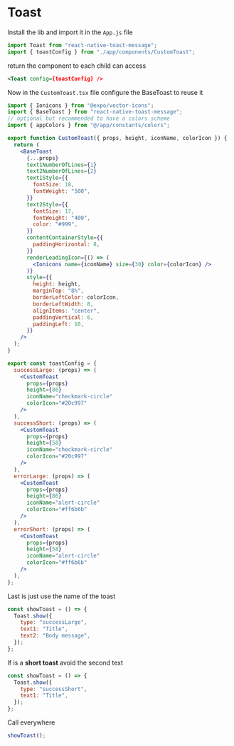 # Toast

Install the lib and import it in the `App.js` file

```js
import Toast from "react-native-toast-message";
import { toastConfig } from "./app/components/CustomToast";
```

return the component to each child can access

```xml
<Toast config={toastConfig} />
```

Now in the `CustomToast.tsx` file configure the BaseToast to reuse it

```jsx
import { Ionicons } from "@expo/vector-icons";
import { BaseToast } from "react-native-toast-message";
// optional but recommended to have a colors scheme
import { appColors } from "@/app/constants/colors";

export function CustomToast({ props, height, iconName, colorIcon }) {
  return (
    <BaseToast
      {...props}
      text1NumberOfLines={1}
      text2NumberOfLines={2}
      text1Style={{
        fontSize: 18,
        fontWeight: "500",
      }}
      text2Style={{
        fontSize: 17,
        fontWeight: "400",
        color: "#999",
      }}
      contentContainerStyle={{
        paddingHorizontal: 8,
      }}
      renderLeadingIcon={() => (
        <Ionicons name={iconName} size={30} color={colorIcon} />
      )}
      style={{
        height: height,
        marginTop: "8%",
        borderLeftColor: colorIcon,
        borderLeftWidth: 8,
        alignItems: "center",
        paddingVertical: 6,
        paddingLeft: 10,
      }}
    />
  );
}

export const toastConfig = {
  successLarge: (props) => (
    <CustomToast
      props={props}
      height={86}
      iconName="checkmark-circle"
      colorIcon="#20c997"
    />
  ),
  successShort: (props) => (
    <CustomToast
      props={props}
      height={58}
      iconName="checkmark-circle"
      colorIcon="#20c997"
    />
  ),
  errorLarge: (props) => (
    <CustomToast
      props={props}
      height={86}
      iconName="alert-circle"
      colorIcon="#ff6b6b"
    />
  ),
  errorShort: (props) => (
    <CustomToast
      props={props}
      height={58}
      iconName="alert-circle"
      colorIcon="#ff6b6b"
    />
  ),
};
```

Last is just use the name of the toast

```jsx
const showToast = () => {
  Toast.show({
    type: "successLarge",
    text1: "Title",
    text2: "Body message",
  });
};
```

If is a **short toast** avoid the second text

```jsx
const showToast = () => {
  Toast.show({
    type: "successShort",
    text1: "Title",
  });
};
```

Call everywhere

```js
showToast();
```
